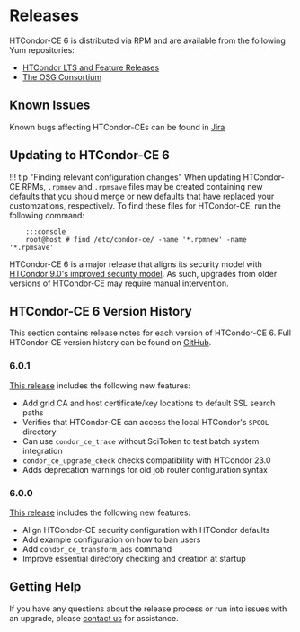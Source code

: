 Releases
========

HTCondor-CE 6 is distributed via RPM and are available from the following Yum repositories:

- [HTCondor LTS and Feature Releases](https://htcondor.org/htcondor/download/)
- [The OSG Consortium](https://osg-htc.org/docs/common/yum/)


Known Issues
------------

Known bugs affecting HTCondor-CEs can be found in
[Jira](https://opensciencegrid.atlassian.net/issues/?jql=project%20%3D%20HTCONDOR%20AND%20status%20not%20in%20(done%2C%20abandoned)%20and%20component%20%3D%20htcondor-ce%20and%20issuetype%20%3D%20bug)

Updating to HTCondor-CE 6
-------------------------

!!! tip "Finding relevant configuration changes"
    When updating HTCondor-CE RPMs, `.rpmnew` and `.rpmsave` files may be created containing new defaults that you
    should merge or new defaults that have replaced your customzations, respectively.
    To find these files for HTCondor-CE, run the following command:

        :::console
        root@host # find /etc/condor-ce/ -name '*.rpmnew' -name '*.rpmsave'

HTCondor-CE 6 is a major release that aligns its security model with
[HTCondor 9.0's improved security model](https://htcondor.readthedocs.io/en/v9_0/version-history/upgrading-from-88-to-90-series.html).
As such, upgrades from older versions of HTCondor-CE may require manual intervention.

HTCondor-CE 6 Version History
-----------------------------

This section contains release notes for each version of HTCondor-CE 6.
Full HTCondor-CE version history can be found on [GitHub](https://github.com/htcondor/htcondor-ce/releases).

### 6.0.1 ###

[This release](https://github.com/htcondor/htcondor-ce/releases/tag/v6.0.1) includes the following new features:

-   Add grid CA and host certificate/key locations to default SSL search paths
-   Verifies that HTCondor-CE can access the local HTCondor's `SPOOL` directory
-   Can use `condor_ce_trace` without SciToken to test batch system integration
-   `condor_ce_upgrade_check` checks compatibility with HTCondor 23.0
-   Adds deprecation warnings for old job router configuration syntax

### 6.0.0 ###

[This release](https://github.com/htcondor/htcondor-ce/releases/tag/v6.0.0) includes the following new features:

-   Align HTCondor-CE security configuration with HTCondor defaults
-   Add example configuration on how to ban users
-   Add `condor_ce_transform_ads` command
-   Improve essential directory checking and creation at startup

Getting Help
------------

If you have any questions about the release process or run into issues with an upgrade, please
[contact us](../index.md#contact-us) for assistance.

